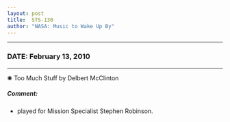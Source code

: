 ```yaml
---
layout: post
title:  STS-130
author: "NASA: Music to Wake Up By"
---
```


----
### DATE: February 13, 2010
----
✺ Too Much Stuff by Delbert McClinton

##### Comment:
* played for Mission Specialist Stephen Robinson.
